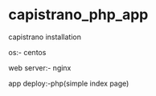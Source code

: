 # capistrano_php_app

capistrano installation

os:- centos

web server:- nginx

app deploy:-php(simple index page)
